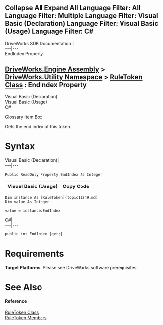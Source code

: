Collapse All Expand All Language Filter: All  Language Filter: Multiple  Language Filter: Visual Basic (Declaration) Language Filter: Visual Basic (Usage) Language Filter: C#  
---  
DriveWorks SDK Documentation  |   
---|---  
EndIndex Property   
  
[DriveWorks.Engine Assembly](topic2156.md) > [DriveWorks.Utility Namespace](topic13190.md) > [RuleToken Class](topic13249.md) : EndIndex Property  
---  
  
Visual Basic (Declaration)    
Visual Basic (Usage)    
C# 

Glossary Item Box

Gets the end index of this token. 

# Syntax

Visual Basic (Declaration)|   
---|---  
      
    
    Public ReadOnly Property EndIndex As Integer  
  
Visual Basic (Usage)| Copy Code  
---|---  
      
    
    Dim instance As [RuleToken](topic13249.md)
    Dim value As Integer
     
    value = instance.EndIndex  
  
C#|   
---|---  
      
    
    public int EndIndex {get;}  
  
# Requirements

**Target Platforms:** Please see DriveWorks software prerequisites.

# See Also

#### Reference

[RuleToken Class](topic13249.md)   
[RuleToken Members](topic13250.md)


